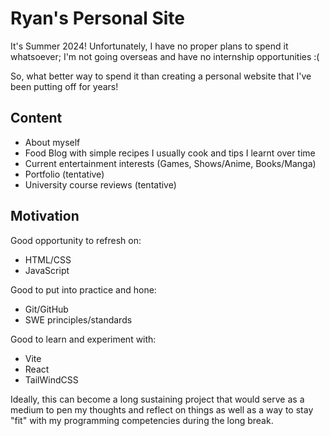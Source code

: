 # Ryan's Personal Site

It's Summer 2024! Unfortunately, I have no proper plans to spend it whatsoever; I'm not going overseas and have no internship opportunities :(

So, what better way to spend it than creating a personal website that I've been putting off for years!

## Content

- About myself
- Food Blog with simple recipes I usually cook and tips I learnt over time
- Current entertainment interests (Games, Shows/Anime, Books/Manga)
- Portfolio (tentative)
- University course reviews (tentative)

## Motivation

Good opportunity to refresh on:

- HTML/CSS
- JavaScript

Good to put into practice and hone:

- Git/GitHub
- SWE principles/standards

Good to learn and experiment with:

- Vite
- React
- TailWindCSS

Ideally, this can become a long sustaining project that would serve as a medium to pen my thoughts and reflect on things as well as a way to stay "fit" with my programming competencies during the long break.
